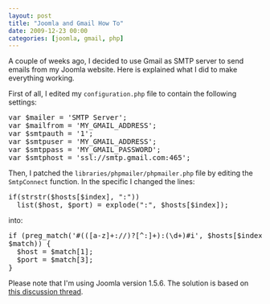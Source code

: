 ```yaml
--- 
layout: post
title: "Joomla and Gmail How To"
date: 2009-12-23 00:00
categories: [joomla, gmail, php]
---
```

A couple of weeks ago, I decided to use Gmail as SMTP server to send
emails from my Joomla website. Here is explained what I did to make
everything working.

First of all, I edited my <code>configuration.php</code> file to
contain the following settings:

<pre>
var $mailer = 'SMTP Server';
var $mailfrom = 'MY_GMAIL_ADDRESS';
var $smtpauth = '1';
var $smtpuser = 'MY_GMAIL_ADDRESS';
var $smtppass = 'MY_GMAIL_PASSWORD';
var $smtphost = 'ssl://smtp.gmail.com:465';
</pre>

Then, I patched the <code>libraries/phpmailer/phpmailer.php</code>
file by editing the <code>SmtpConnect</code> function. In the specific
I changed the lines:

<pre>
if(strstr($hosts[$index], ":"))
  list($host, $port) = explode(":", $hosts[$index]);
</pre>

into:

<pre>
if (preg_match('#(([a-z]+://)?[^:]+):(\d+)#i', $hosts[$index],
$match)) {
  $host = $match[1];
  $port = $match[3];
}
</pre>

Please note that I'm using Joomla version 1.5.6. The solution is based
on <a href="http://byet.net/showthread.php?t=7142"
target="_blank">this discussion thread</a>.
